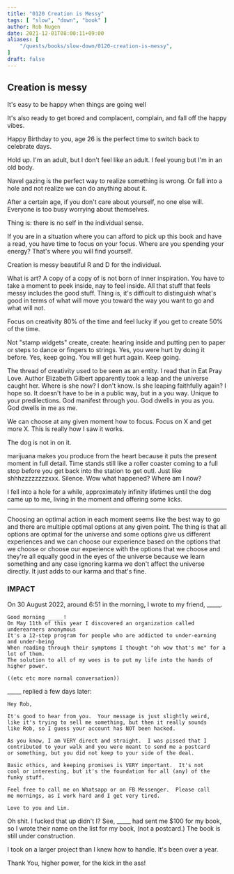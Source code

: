 ```yaml
---
title: "0120 Creation is Messy"
tags: [ "slow", "down", "book" ]
author: Rob Nugen
date: 2021-12-01T08:00:11+09:00
aliases: [
    "/quests/books/slow-down/0120-creation-is-messy",
]
draft: false
---
```


## Creation is messy

It's easy to be happy when things are going well

It's also ready to get bored and complacent, complain, and fall off the happy vibes.

Happy Birthday to you, age 26 is the perfect time to switch back to celebrate days.

Hold up. I'm an adult, but I don't feel like an adult.  I feel young but I'm in an old body.

Navel gazing is the perfect way to realize something is wrong.  Or fall into a hole and not realize we can do anything about it.

After a certain age, if you don't care about yourself, no one else will.  Everyone is too busy worrying about themselves.

Thing is: there is no self in the individual sense.

If you are in a situation where you can afford to pick up this book and have a read, you have time to focus on your focus.  Where are you spending your energy?  That's where you will find yourself.

Creation is messy beautiful R and D for the individual.

What is art?  A copy of a copy of is not born of inner inspiration.  You have to take a moment to peek inside, nay to feel inside.  All that stuff that feels messy includes the good stuff. Thing is, it's difficult to distinguish what's good in terms of what will move you toward the way you want to go and what will not.

Focus on creativity 80% of the time and feel lucky if you get to create 50% of the time.

Not "stamp widgets" create, create: hearing inside and putting pen to paper or steps to dance or fingers to strings.  Yes, you were hurt by doing it before.  Yes, keep going.  You will get hurt again. Keep going.

The thread of creativity used to be seen as an entity.  I read that in Eat Pray Love.  Author Elizabeth Gilbert apparently took a leap and the universe caught her.  Where is she now? I don't know. Is she leaping faithfully again?  I hope so.  It doesn't have to be in a public way, but in a you way.  Unique to your predilections. God manifest through you.  God dwells in you as you.  God dwells in me as me.

We can choose at any given moment how to focus.  Focus on X and get more X.  This is really how I saw it works.

The dog is not in on it.

marijuana makes you produce from the heart because it puts the present moment in full detail.  Time stands still like a roller coaster coming to a full stop before you get back into the station to get outl. Just like shhhzzzzzzzzxxx.  Silence.  Wow what happened? Where am I now?

I fell into a hole for a while, approximately infinity lifetimes until the dog came up to me, living in the moment and offering some licks.

---------

Choosing an optimal action in each moment seems like the best way to go and there are multiple optimal options at any given point. The thing is that all options are optimal for the universe and some options give us different experiences and we can choose our experience based on the options that we choose or choose our experience with the options that we choose and they're all equally good in the eyes of the universe because we learn something and any case ignoring karma we don't affect the universe directly. It just adds to our karma and that's fine.

### IMPACT

On 30 August 2022, around 6:51 in the morning, I wrote to my friend, _____.

    Good morning _____!
    On May 11th of this year I discovered an organization called underearners anonymous
    It's a 12-step program for people who are addicted to under-earning and under-being
    When reading through their symptoms I thought "oh wow that's me" for a lot of them.
    The solution to all of my woes is to put my life into the hands of higher power.

    ((etc etc more normal conversation))

_____ replied a few days later:

    Hey Rob,

    It's good to hear from you.  Your message is just slightly weird,
    like it's trying to sell me something, but then it really sounds
    like Rob, so I guess your account has NOT been hacked.

    As you know, I am VERY direct and straight.  I was pissed that I
    contributed to your walk and you were meant to send me a postcard
    or something, but you did not keep to your side of the deal.

    Basic ethics, and keeping promises is VERY important.  It's not
    cool or interesting, but it's the foundation for all (any) of the
    funky stuff.

    Feel free to call me on Whatsapp or on FB Messenger.  Please call
    me mornings, as I work hard and I get very tired.

    Love to you and Lin.

Oh shit.  I fucked that up didn't I?
See, _____ had sent me $100 for my book, so I wrote their name on the list for my book, (not a postcard.)
The book is still under construction.

I took on a larger project than I knew how to handle.
It's been over a year.

Thank You, higher power, for the kick in the ass!
